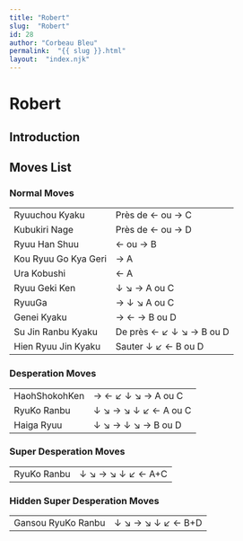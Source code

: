```yaml
---
title: "Robert"
slug:  "Robert"
id: 28
author: "Corbeau Bleu"
permalink:  "{{ slug }}.html"
layout:  "index.njk"
---
```


# Robert

## Introduction

## Moves List

### Normal Moves

|                      |                          |
|----------------------|--------------------------|
| Ryuuchou Kyaku       | Près de ← ou → C         |
| Kubukiri Nage        | Près de ← ou → D         |
| Ryuu Han Shuu        | ← ou → B                 |
| Kou Ryuu Go Kya Geri | → A                      |
| Ura Kobushi          | ← A                      |
| Ryuu Geki Ken        | ↓ ↘ → A ou C             |
| RyuuGa               | → ↓ ↘ A ou C             |
| Genei Kyaku          | → ← → B ou D             |
| Su Jin Ranbu Kyaku   | De près ← ↙ ↓ ↘ → B ou D |
| Hien Ryuu Jin Kyaku  | Sauter ↓ ↙ ← B ou D      |

### Desperation Moves

|               |                      |
|---------------|----------------------|
| HaohShokohKen | → ← ↙ ↓ ↘ → A ou C   |
| RyuKo Ranbu   | ↓ ↘ → ↘ ↓ ↙ ← A ou C |
| Haiga Ryuu    | ↓ ↘ → ↓ ↘ → B ou D   |

### Super Desperation Moves

|             |                   |
|-------------|-------------------|
| RyuKo Ranbu | ↓ ↘ → ↘ ↓ ↙ ← A+C |

### Hidden Super Desperation Moves

|                    |                   |
|--------------------|-------------------|
| Gansou RyuKo Ranbu | ↓ ↘ → ↘ ↓ ↙ ← B+D |
